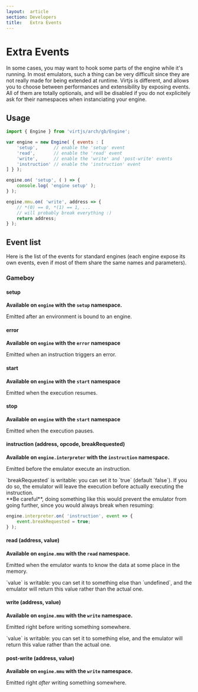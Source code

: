 ```yaml
---
layout:  article
section: Developers
title:   Extra Events
---
```


# Extra Events

In some cases, you may want to hook some parts of the engine while it's running. In most emulators, such a thing can be very difficult since they are not really made for being extended at runtime. Virtjs is different, and allows you to choose between performances and extensibility by exposing events. All of them are totally optionals, and will be disabled if you do not explicitely ask for their namespaces when instanciating your engine.

## Usage

```js
import { Engine } from 'virtjs/arch/gb/Engine';

var engine = new Engine( { events : [
    'setup',      // enable the 'setup' event
    'read',       // enable the 'read' event
    'write',      // enable the 'write' and 'post-write' events
    'instruction' // enable the 'instruction' event
] } );

engine.on( 'setup', ( ) => {
    console.log( 'engine setup' );
} );

engine.mmu.on( 'write', address => {
    // *(0) == 0, *(1) == 1, ...
    // will probably break everything :)
    return address;
} );
```

## Event list

Here is the list of the events for standard engines (each engine expose its own events, even if most of them share the same names and parameters).

### Gameboy

#### setup

**Available on `engine` with the `setup` namespace.**

Emitted after an environment is bound to an engine.

#### error

**Available on `engine` with the `error` namespace**

Emitted when an instruction triggers an error.

#### start

**Available on `engine` with the `start` namespace**

Emitted when the execution resumes.

#### stop

**Available on `engine` with the `start` namespace**

Emitted when the execution pauses.

#### instruction (address, opcode, breakRequested)

**Available on `engine.interpreter` with the `instruction` namespace.**

Emitted before the emulator execute an instruction.

<div class="alert alert-info" role="alert">
    `breakRequested` is writable: you can set it to `true` (default `false`). If you do so, the emulator will leave the execution before actually executing the instruction.
</div>

<div class="alert alert-warning" role="alert">
    **Be careful**, doing something like this would prevent the emulator from going further, since you would always break when resuming:
</div>

```js
engine.interpreter.on( 'instruction', event => {
    event.breakRequested = true;
} );
```

#### read (address, value)

**Available on `engine.mmu` with the `read` namespace.**

Emitted when the emulator wants to know the data at some place in the memory.

<div class="alert alert-info" role="alert">
    `value` is writable: you can set it to something else than `undefined`, and the emulator will return this value rather than the actual one.
</div>

#### write (address, value)

**Available on `engine.mmu` with the `write` namespace.**

Emitted right before writing something somewhere.

<div class="alert alert-info" role="alert">
    `value` is writable: you can set it to something else, and the emulator will return this value rather than the actual one.
</div>

#### post-write (address, value)

**Available on `engine.mmu` with the `write` namespace.**

Emitted right *after* writing something somewhere.
